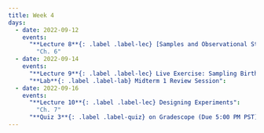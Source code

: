 ```yaml
---
title: Week 4
days:
  - date: 2022-09-12
    events:
      "**Lecture 8**{: .label .label-lec} [Samples and Observational Studies]((https://ph142-ucb.github.io/fa22/src/lec/008-ObservationalStudies.pdf))":
        "Ch. 6"
  - date: 2022-09-14
    events:
      "**Lecture 9**{: .label .label-lec} Live Exercise: Sampling Births from US Territories": 
      "**Lab**{: .label .label-lab} Midterm 1 Review Session":
  - date: 2022-09-16
    events:
      "**Lecture 10**{: .label .label-lec} Designing Experiments":
        "Ch. 7"
      "**Quiz 3**{: .label .label-quiz} on Gradescope (Due 5:00 PM PST)":
---
```

